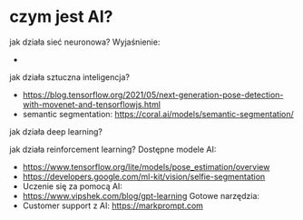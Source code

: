 # czym jest AI?

jak działa sieć neuronowa?
Wyjaśnienie:

-

jak działa sztuczna inteligencja?

- https://blog.tensorflow.org/2021/05/next-generation-pose-detection-with-movenet-and-tensorflowjs.html
- semantic segmentation: https://coral.ai/models/semantic-segmentation/

jak działa deep learning?

jak działa reinforcement learning?
Dostępne modele AI:

- https://www.tensorflow.org/lite/models/pose_estimation/overview
- https://developers.google.com/ml-kit/vision/selfie-segmentation
- Uczenie się za pomocą AI:
- https://www.vipshek.com/blog/gpt-learning
  Gotowe narzędzia:
- Customer support z AI: https://markprompt.com
